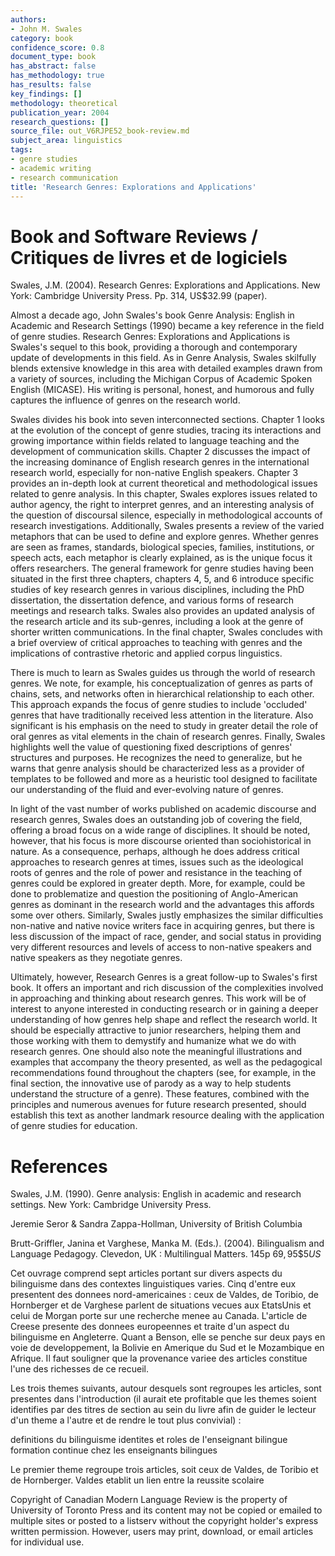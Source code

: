 ```yaml
---
authors:
- John M. Swales
category: book
confidence_score: 0.8
document_type: book
has_abstract: false
has_methodology: true
has_results: false
key_findings: []
methodology: theoretical
publication_year: 2004
research_questions: []
source_file: out_V6RJPE52_book-review.md
subject_area: linguistics
tags:
- genre studies
- academic writing
- research communication
title: 'Research Genres: Explorations and Applications'
---
```


# Book and Software Reviews / Critiques de livres et de logiciels

Swales, J.M. (2004). Research Genres: Explorations and Applications. New York: Cambridge University Press. Pp. 314, US\$32.99 (paper).

Almost a decade ago, John Swales's book Genre Analysis: English in Academic and Research Settings (1990) became a key reference in the field of genre studies. Research Genres: Explorations and Applications is Swales's sequel to this book, providing a thorough and contemporary update of developments in this field. As in Genre Analysis, Swales skilfully blends extensive knowledge in this area with detailed examples drawn from a variety of sources, including the Michigan Corpus of Academic Spoken English (MICASE). His writing is personal, honest, and humorous and fully captures the influence of genres on the research world.

Swales divides his book into seven interconnected sections. Chapter 1 looks at the evolution of the concept of genre studies, tracing its interactions and growing importance within fields related to language teaching and the development of communication skills. Chapter 2 discusses the impact of the increasing dominance of English research genres in the international research world, especially for non-native English speakers. Chapter 3 provides an in-depth look at current theoretical and methodological issues related to genre analysis. In this chapter, Swales explores issues related to author agency, the right to interpret genres, and an interesting analysis of the question of discoursal silence, especially in methodological accounts of research investigations. Additionally, Swales presents a review of the varied metaphors that can be used to define and explore genres. Whether genres are seen as frames, standards, biological species, families, institutions, or speech acts, each metaphor is clearly explained, as is the unique focus it offers researchers. The general framework for genre studies having been situated in the first three chapters, chapters 4, 5, and 6 introduce specific studies of key research genres in various disciplines, including the PhD dissertation, the dissertation defence, and various forms of research meetings and research talks. Swales also provides an updated analysis of the research article and its sub-genres, including a look at the genre of shorter written communications. In the final chapter, Swales concludes with a brief overview of critical approaches to teaching with genres and the implications of contrastive rhetoric and applied corpus linguistics.

There is much to learn as Swales guides us through the world of research genres. We note, for example, his conceptualization of genres as parts of chains, sets, and networks often in hierarchical relationship to each other. This approach expands the focus of genre studies to include 'occluded' genres that have traditionally received less attention in the literature. Also significant is his emphasis on the need to study in greater detail the role of oral genres as vital elements in the chain of research genres. Finally, Swales highlights well the value of questioning fixed descriptions of genres' structures and purposes. He recognizes the need to generalize, but he warns that genre analysis should be characterized less as a provider of templates to be followed and more as a heuristic tool designed to facilitate our understanding of the fluid and ever-evolving nature of genres.

In light of the vast number of works published on academic discourse and research genres, Swales does an outstanding job of covering the field, offering a broad focus on a wide range of disciplines. It should be noted, however, that his focus is more discourse oriented than sociohistorical in nature. As a consequence, perhaps, although he does address critical approaches to research genres at times, issues such as the ideological roots of genres and the role of power and resistance in the teaching of genres could be explored in greater depth. More, for example, could be done to problematize and question the positioning of Anglo-American genres as dominant in the research world and the advantages this affords some over others. Similarly, Swales justly emphasizes the similar difficulties non-native and native novice writers face in acquiring genres, but there is less discussion of the impact of race, gender, and social status in providing very different resources and levels of access to non-native speakers and native speakers as they negotiate genres.

Ultimately, however, Research Genres is a great follow-up to Swales's first book. It offers an important and rich discussion of the complexities involved in approaching and thinking about research genres. This work will be of interest to anyone interested in conducting research or in gaining a deeper understanding of how genres help shape and reflect the research world. It should be especially attractive to junior researchers, helping them and those working with them to demystify and humanize what we do with research genres. One should also note the meaningful illustrations and examples that accompany the theory presented, as well as the pedagogical recommendations found throughout the chapters (see, for example, in the final section, the innovative use of parody as a way to help students understand the structure of a genre). These features, combined with the principles and numerous avenues for future research presented, should establish this text as another landmark resource dealing with the application of genre studies for education.

# References

Swales, J.M. (1990). Genre analysis: English in academic and research settings. New York: Cambridge University Press.

Jeremie Seror & Sandra Zappa-Hollman, University of British Columbia

Brutt-Griffler, Janina et Varghese, Manka M. (Eds.). (2004). Bilingualism and Language Pedagogy. Clevedon, UK : Multilingual Matters. $1 4 5 { \mathrm { p } }$ ${ 6 9 , 9 5 \$ 5 U S }$

Cet ouvrage comprend sept articles portant sur divers aspects du bilinguisme dans des contextes linguistiques varies. Cinq d'entre eux presentent des donnees nord-americaines : ceux de Valdes, de Toribio, de Hornberger et de Varghese parlent de situations vecues aux EtatsUnis et celui de Morgan porte sur une recherche menee au Canada. L'article de Creese presente des donnees europeennes et traite d'un aspect du bilinguisme en Angleterre. Quant a Benson, elle se penche sur deux pays en voie de developpement, la Bolivie en Amerique du Sud et le Mozambique en Afrique. Il faut souligner que la provenance variee des articles constitue l'une des richesses de ce recueil.

Les trois themes suivants, autour desquels sont regroupes les articles, sont presentes dans l'introduction (il aurait ete profitable que les themes soient identifies par des titres de section au sein du livre afin de guider le lecteur d'un theme a l'autre et de rendre le tout plus convivial) :

definitions du bilinguisme identites et roles de I'enseignant bilingue formation continue chez les enseignants bilingues

Le premier theme regroupe trois articles, soit ceux de Valdes, de Toribio et de Hornberger. Valdes etablit un lien entre la reussite scolaire

Copyright of Canadian Modern Language Review is the property of University of Toronto Press and its content may not be copied or emailed to multiple sites or posted to a listserv without the copyright holder's express written permission. However, users may print, download, or email articles for individual use.